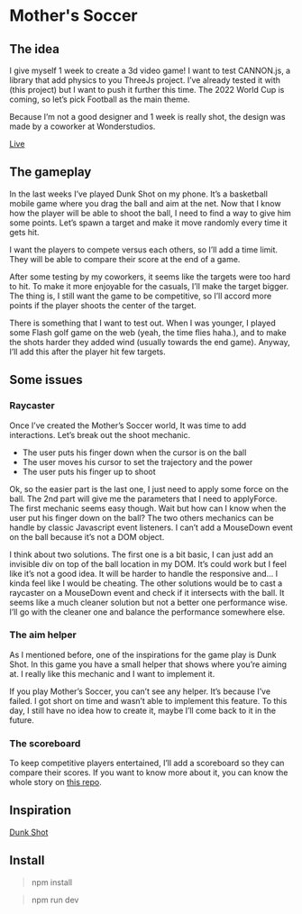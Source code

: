 # Mother's Soccer

## The idea

I give myself 1 week to create a 3d video game! I want to test CANNON.js, a library that add physics to you ThreeJs project. I’ve already tested it with (this project) but I want to push it further this time. The 2022 World Cup is coming, so let’s pick Football as the main theme.

Because I’m not a good designer and 1 week is really shot, the design was made by a coworker at Wonderstudios.

[Live](https://lab.wonderstudios.com/#Mothers-Soccer)

## The gameplay

In the last weeks I’ve played Dunk Shot on my phone. It’s a basketball mobile game where you drag the ball and aim at the net. Now that I know how the player will be able to shoot the ball, I need to find a way to give him some points. Let’s spawn a target and make it move randomly every time it gets hit.

I want the players to compete versus each others, so I’ll add a time limit. They will be able to compare their score at the end of a game.

After some testing by my coworkers, it seems like the targets were too hard to hit. To make it more enjoyable for the casuals, I’ll make the target bigger. The thing is, I still want the game to be competitive, so I’ll accord more points if the player shoots the center of the target.

There is something that I want to test out. When I was younger, I played some Flash golf game on the web (yeah, the time flies haha.), and to make the shots harder they added wind (usually towards the end game). Anyway, I’ll add this after the player hit few targets.

## Some issues

### Raycaster

Once I’ve created the Mother’s Soccer world, It was time to add interactions. Let’s break out the shoot mechanic.

- The user puts his finger down when the cursor is on the ball
- The user moves his cursor to set the trajectory and the power
- The user puts his finger up to shoot

Ok, so the easier part is the last one, I just need to apply some force on the ball. The 2nd part will give me the parameters that I need to applyForce. The first mechanic seems easy though. Wait but how can I know when the user put his finger down on the ball? The two others mechanics can be handle by classic Javascript event listeners. I can’t add a MouseDown event on the ball because it’s not a DOM object.

I think about two solutions. The first one is a bit basic, I can just add an invisible div on top of the ball location in my DOM. It’s could work but I feel like it’s not a good idea. It will be harder to handle the responsive and… I kinda feel like I would be cheating. The other solutions would be to cast a raycaster on a MouseDown event and check if it intersects with the ball. It seems like a much cleaner solution but not a better one performance wise. I’ll go with the cleaner one and balance the performance somewhere else.

### The aim helper

As I mentioned before, one of the inspirations for the game play is Dunk Shot. In this game you have a small helper that shows where you’re aiming at. I really like this mechanic and I want to implement it.

If you play Mother’s Soccer, you can’t see any helper. It’s because I’ve failed. I got short on time and wasn’t able to implement this feature. To this day, I still have no idea how to create it, maybe I’ll come back to it in the future.

### The scoreboard

To keep competitive players entertained, I’ll add a scoreboard so they can compare their scores. If you want to know more about it, you can know the whole story on [this repo](https://github.com/rqphy/motherssoccer-score).

## Inspiration

[Dunk Shot](https://apps.apple.com/fr/app/dunk-shot/id1301375510)


## Install
> npm install

> npm run dev
